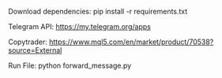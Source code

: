 Download dependencies: pip install -r requirements.txt

Telegram API: https://my.telegram.org/apps

Copytrader: https://www.mql5.com/en/market/product/70538?source=External

Run File: python forward_message.py
